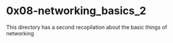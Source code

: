 # 0x08-networking_basics_2
This directory has a second recopilation about the basic things of networking
